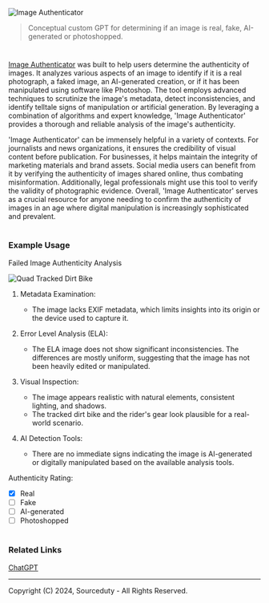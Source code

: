 ![Image Authenticator](https://github.com/sourceduty/Image_Authenticator/assets/123030236/f611da15-7abf-4023-b96a-f5c128bd2307)

>  Conceptual custom GPT for determining if an image is real, fake, AI-generated or photoshopped.

#

[Image Authenticator](https://chatgpt.com/g/g-wDaJQuigA-image-authenticator) was built to help users determine the authenticity of images. It analyzes various aspects of an image to identify if it is a real photograph, a faked image, an AI-generated creation, or if it has been manipulated using software like Photoshop. The tool employs advanced techniques to scrutinize the image's metadata, detect inconsistencies, and identify telltale signs of manipulation or artificial generation. By leveraging a combination of algorithms and expert knowledge, 'Image Authenticator' provides a thorough and reliable analysis of the image's authenticity.

'Image Authenticator' can be immensely helpful in a variety of contexts. For journalists and news organizations, it ensures the credibility of visual content before publication. For businesses, it helps maintain the integrity of marketing materials and brand assets. Social media users can benefit from it by verifying the authenticity of images shared online, thus combating misinformation. Additionally, legal professionals might use this tool to verify the validity of photographic evidence. Overall, 'Image Authenticator' serves as a crucial resource for anyone needing to confirm the authenticity of images in an age where digital manipulation is increasingly sophisticated and prevalent.

#
### Example Usage

Failed Image Authenticity Analysis

![Quad Tracked Dirt Bike](https://github.com/sourceduty/Image_Authenticator/assets/123030236/3671c043-6039-400b-aae4-b1178cba285d)

1. Metadata Examination:
   - The image lacks EXIF metadata, which limits insights into its origin or the device used to capture it.

2. Error Level Analysis (ELA):
   - The ELA image does not show significant inconsistencies. The differences are mostly uniform, suggesting that the image has not been heavily edited or manipulated.

3. Visual Inspection:
   - The image appears realistic with natural elements, consistent lighting, and shadows.
   - The tracked dirt bike and the rider's gear look plausible for a real-world scenario.

4. AI Detection Tools:
   - There are no immediate signs indicating the image is AI-generated or digitally manipulated based on the available analysis tools.

Authenticity Rating:
- [x] Real
- [ ] Fake
- [ ] AI-generated
- [ ] Photoshopped

#
### Related Links

[ChatGPT](https://github.com/sourceduty/ChatGPT)

***
Copyright (C) 2024, Sourceduty - All Rights Reserved.
